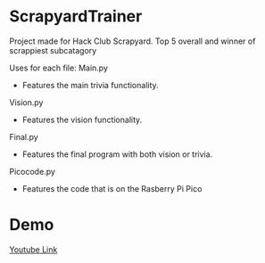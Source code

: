 # ScrapyardTrainer
Project made for Hack Club Scrapyard. 
Top 5 overall and winner of scrappiest subcatagory

Uses for each file:
Main.py
- Features the main trivia functionality.

Vision.py
- Features the vision functionality.

Final.py
- Features the final program with both vision or trivia.

Picocode.py
- Features the code that is on the Rasberry Pi Pico

# Demo

[Youtube Link](https://www.youtube.com/watch?v=K62Y0_jsAx0&ab_channel=amiyasaha)
